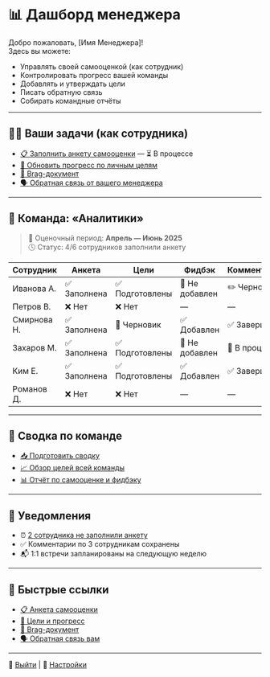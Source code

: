 # 📊 Дашборд менеджера

Добро пожаловать, [Имя Менеджера]!  
Здесь вы можете:

- Управлять своей самооценкой (как сотрудник)
- Контролировать прогресс вашей команды
- Добавлять и утверждать цели
- Писать обратную связь
- Собирать командные отчёты

---

## 🧑‍💼 Ваши задачи (как сотрудника)

- [📋 Заполнить анкету самооценки](self-review-form.md) — ⏳ В процессе
- [🎯 Обновить прогресс по личным целям](goals-history.md)
- [📓 Brag-документ](Prototype/brag-doc.md)
- [🗣️ Обратная связь от вашего менеджера](feedback-manager.md)

---

## 👥 Команда: «Аналитики»

> 📅 Оценочный период: **Апрель — Июнь 2025**  
> 🕓 Статус: 4/6 сотрудников заполнили анкету

| Сотрудник         | Анкета     | Цели           | Фидбэк         | Комментарии     | Действия             |
|-------------------|------------|----------------|----------------|------------------|-----------------------|
| Иванова А.        | ✅ Заполнена | ✅ Подготовлены | 🔄 Не добавлен | ✏️ Черновик     | [Открыть](ivanova.md) |
| Петров В.         | ❌ Нет      | ❌ Нет          | —              | —                | [Напомнить](#)       |
| Смирнова Н.       | ✅ Заполнена | 🔄 Черновик     | ✅ Добавлен    | ✅ Завершено     | [Открыть](smirnova.md) |
| Захаров М.        | ✅ Заполнена | ✅ Подготовлены | 🔄 Не добавлен | 🔄 В процессе    | [Открыть](review/zaharov.md) |
| Ким Е.            | ✅ Заполнена | ✅ Подготовлены | ✅ Добавлен    | ✅ Завершено     | [Открыть](review/kim.md) |
| Романов Д.        | ❌ Нет      | ❌ Нет          | —              | —                | [Напомнить](#)       |

---

## 📑 Сводка по команде

- [📥 Подготовить сводку](Prototype/team-summary.md)
- [📈 Обзор целей всей команды](goals-team-overview.md)
- [📊 Отчёт по самооценке и фидбэку](report-feedback-team.md)

---

## 🔔 Уведомления

- ⏰ [2 сотрудника не заполнили анкету](#)
- ✅ Комментарии по 3 сотрудникам сохранены
- 📬 1:1 встречи запланированы на следующую неделю

---

## 📎 Быстрые ссылки

- [📋 Анкета самооценки](self-review-form.md)
- [🧾 Цели и прогресс](goals-history.md)
- [📝 Brag-документ](Prototype/brag-doc.md)
- [🗣️ Обратная связь вам](feedback-manager.md)

---

🔐 [Выйти](#logout) | 🔧 [Настройки](#settings)
